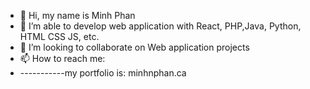 - 👋 Hi, my name is Minh Phan
- 👀 I’m able to develop web application with React, PHP,Java, Python, HTML CSS JS, etc.
- 💞️ I’m looking to collaborate on Web application projects
- 📫 How to reach me:
- -----------my portfolio is: minhnphan.ca
